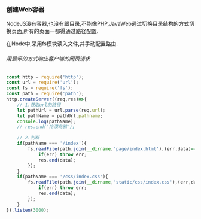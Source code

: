 ### 创建Web容器

NodeJS没有容器,也没有跟目录,不能像PHP,JavaWeb通过切换目录结构的方式切换页面,所有的页面一都得通过路径配置.

在Node中,采用fs模块读入文件,并手动配置路由.

###### 用最笨的方式响应客户端的网页请求

```javascript
const http = require('http');
const url = require('url');
const fs = require('fs');
const path = require('path');
http.createServer((req,res)=>{
    // 1.获取url的路径
    let pathUrl = url.parse(req.url);
    let pathName = pathUrl.pathname;
    console.log(pathName);
    // res.end('冷漠乌鸦');

    // 2.判断
    if(pathName === '/index'){
        fs.readFile(path.join(__dirname,'page/index.html'),(err,data)=>{
            if(err) throw err;
            res.end(data);
        });
    }
    if(pathName === '/css/index.css'){
        fs.readFile(path.join(__dirname,'static/css/index.css'),(err,data)=>{
            if(err) throw err;
            res.end(data);
        });
    }
}).listen(3000);
```
